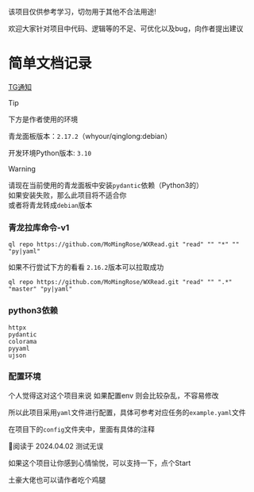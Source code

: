 该项目仅供参考学习，切勿用于其他不合法用途!

欢迎大家针对项目中代码、逻辑等的不足、可优化以及bug，向作者提出建议

# 简单文档记录

[TG通知](https://t.me/mmlg_ql)

> [!TIP]
> 下方是作者使用的环境
>
> 青龙面板版本：`2.17.2`（whyour/qinglong:debian）
>
> 开发环境Python版本: `3.10`

> [!WARNING]
> 请现在当前使用的青龙面板中安装`pydantic`依赖（Python3的）\
> 如果安装失败，那么此项目将不适合你 \
> 或者将青龙转成`debian`版本

### 青龙拉库命令-v1

```shell
ql repo https://github.com/MoMingRose/WXRead.git "read" "" "*" "" "py|yaml"
```

如果不行尝试下方的看看 `2.16.2`版本可以拉取成功

```shell
ql repo https://github.com/MoMingRose/WXRead.git "read" "" ".*" "master" "py|yaml"
```


### python3依赖

```text
httpx
pydantic
colorama
pyyaml
ujson
```

### 配置环境

个人觉得这对这个项目来说 如果配置env 则会比较杂乱，不容易修改

所以此项目采用`yaml`文件进行配置，具体可参考对应任务的`example.yaml`文件

在项目下的`config`文件夹中，里面有具体的注释

🥤阅读于 2024.04.02 测试无误

如果这个项目让你感到心情愉悦，可以支持一下，点个Start

土豪大佬也可以请作者吃个鸡腿